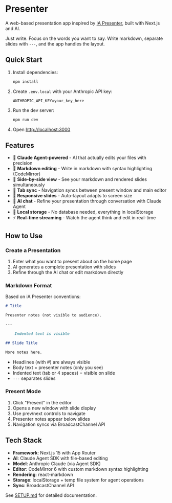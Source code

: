 # Presenter

A web-based presentation app inspired by [iA Presenter](https://ia.net/presenter), built with Next.js and AI.

Just write. Focus on the words you want to say. Write markdown, separate slides with `---`, and the app handles the layout.

## Quick Start

1. Install dependencies:

   ```bash
   npm install
   ```

2. Create `.env.local` with your Anthropic API key:

   ```
   ANTHROPIC_API_KEY=your_key_here
   ```

3. Run the dev server:

   ```bash
   npm run dev
   ```

4. Open [http://localhost:3000](http://localhost:3000)

## Features

- 🤖 **Claude Agent-powered** - AI that actually edits your files with precision
- 📝 **Markdown editing** - Write in markdown with syntax highlighting (CodeMirror)
- 🎨 **Side-by-side view** - See your markdown and rendered slides simultaneously
- 🔄 **Tab sync** - Navigation syncs between present window and main editor
- 📱 **Responsive slides** - Auto-layout adapts to screen size
- 💬 **AI chat** - Refine your presentation through conversation with Claude Agent
- 💾 **Local storage** - No database needed, everything in localStorage
- ⚡ **Real-time streaming** - Watch the agent think and edit in real-time

## How to Use

### Create a Presentation

1. Enter what you want to present about on the home page
2. AI generates a complete presentation with slides
3. Refine through the AI chat or edit markdown directly

### Markdown Format

Based on iA Presenter conventions:

```markdown
# Title

Presenter notes (not visible to audience).

---

    Indented text is visible

## Slide Title

More notes here.
```

- Headlines (with #) are always visible
- Body text = presenter notes (only you see)
- Indented text (tab or 4 spaces) = visible on slide
- `---` separates slides

### Present Mode

1. Click "Present" in the editor
2. Opens a new window with slide display
3. Use prev/next controls to navigate
4. Presenter notes appear below slides
5. Navigation syncs via BroadcastChannel API

## Tech Stack

- **Framework**: Next.js 15 with App Router
- **AI**: Claude Agent SDK with file-based editing
- **Model**: Anthropic Claude (via Agent SDK)
- **Editor**: CodeMirror 6 with custom markdown syntax highlighting
- **Rendering**: react-markdown
- **Storage**: localStorage + temp file system for agent operations
- **Sync**: BroadcastChannel API

See [SETUP.md](./SETUP.md) for detailed documentation.
